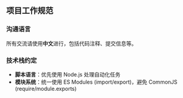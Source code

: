 ## 项目工作规范

### 沟通语言

所有交流请使用**中文**进行，包括代码注释、提交信息等。

### 技术栈约定

- **脚本语言**：优先使用 Node.js 处理自动化任务
- **模块系统**：统一使用 ES Modules (import/export)，避免 CommonJS (require/module.exports)
